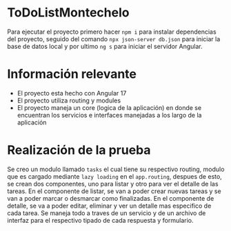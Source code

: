 # ToDoListMontechelo

Para ejecutar el proyecto primero hacer `npm i` para instalar dependencias del proyecto, seguido del comando `npx json-server db.json` para iniciar la base de datos local y por ultimo `ng s` para iniciar el servidor Angular.

# Información relevante
- El proyecto esta hecho con Angular 17
- El proyecto utiliza routing y modules
- El proyecto maneja un core (logica de la aplicación) en donde se encuentran los servicios e interfaces manejadas a los largo de la aplicación

# Realización de la prueba
Se creo un modulo llamado `tasks` el cual tiene su respectivo routing, modulo que es cargado mediante `lazy loading` en el `app.routing`, despues de esto, se crean dos componentes, uno para listar y otro para ver el detalle de las tareas. En el componente de listar, se van a poder crear nuevas tareas y se van a poder marcar o desmarcar como finalizadas. En el componente de detalle, se va a poder editar, eliminar y ver un detalle mas especifico de cada tarea. Se maneja todo a traves de un servicio y de un archivo de interfaz para el respectivo tipado de cada respuesta y formulario.

